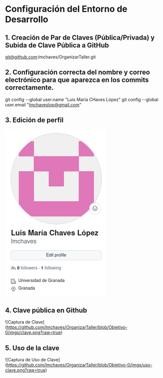 # Configuración del Entorno de Desarrollo

## 1. Creación de Par de Claves (Pública/Privada) y Subida de Clave Pública a GitHub

git@github.com:lmchaves/OrganizarTaller.git

## 2. Configuración correcta del nombre y correo electrónico para que aparezca en los commits correctamente.

git config --global user.name "Luis María CHaves López"
git config --global user.email "lmchaveslop@gmail.com"

## 3. Edición de perfil

![Captura de Configuración](https://github.com/lmchaves/OrganizarTaller/blob/Objetivo-0/imgs/Captura%20desde%202024-09-27%2012-49-58.png)

## 4. Clave pública en Github

![Captura de Clave] (https://github.com/lmchaves/OrganizarTaller/blob/Objetivo-0/imgs/clave.png?raw=true)

## 5. Uso de la clave
![Captura de Uso de Clave] (https://github.com/lmchaves/OrganizarTaller/blob/Objetivo-0/imgs/uso-clave.png?raw=true)
